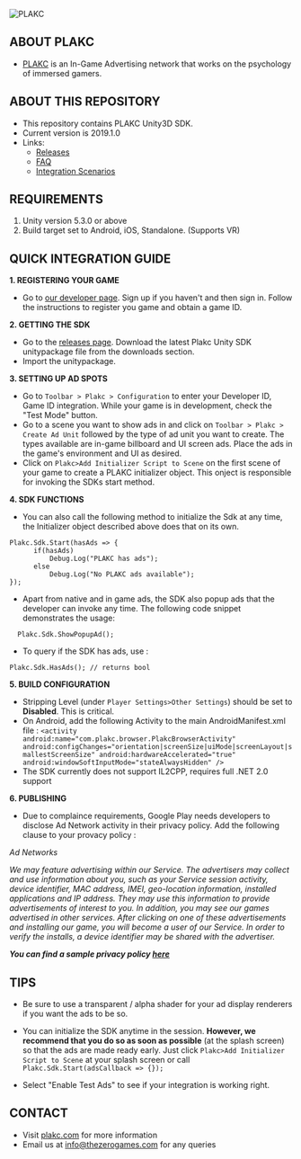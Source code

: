 ![PLAKC](http://plakc.ninja/images/plakc.png)

## ABOUT PLAKC
* [PLAKC](http://www.plakc.com) is an In-Game Advertising network that works on the psychology of immersed gamers.  

## ABOUT THIS REPOSITORY 
+ This repository contains PLAKC Unity3D SDK.
+ Current version is 2019.1.0  
+ Links:
    - [Releases](https://github.com/Plakc/plakc-unity/releases)  
    - [FAQ](https://github.com/Plakc/plakc-unity/wiki/FAQ)  
    - [Integration Scenarios](https://github.com/Plakc/plakc-unity/wiki/Integration-Scenarios)
    
## REQUIREMENTS ##
1. Unity version 5.3.0 or above    
2. Build target set to Android, iOS, Standalone. (Supports VR)  
  
## QUICK INTEGRATION GUIDE ##

__1. REGISTERING YOUR GAME__
  + Go to [our developer page](http://www.plakc.ninja). Sign up if you haven't and then sign in. Follow the instructions to register you game and obtain a game ID.
    
__2. GETTING THE SDK__
  + Go to the [releases page](https://github.com/Plakc/plakc-unity/releases/latest). Download the latest Plakc Unity SDK unitypackage file from the downloads section.  
  + Import the unitypackage.  
	
__3. SETTING UP AD SPOTS__
  + Go to `Toolbar > Plakc > Configuration` to enter your Developer ID, Game ID integration. While your game is in development, check the "Test Mode" button. 
  + Go to a scene you want to show ads in and click on `Toolbar > Plakc > Create Ad Unit` followed by the type of ad unit you want to create. The types available are in-game billboard and UI screen ads. Place the ads in the game's environment and UI as desired.
  + Click on `Plakc>Add Initializer Script to Scene` on the first scene of your game to create a PLAKC initializer object. This onject is responsible for invoking the SDKs start method.      	
  
__4. SDK FUNCTIONS__  
   + You can also call the following method to initialize the Sdk at any time, the Initializer object described above does that on its own.  
  ```
  Plakc.Sdk.Start(hasAds => {
        if(hasAds)
            Debug.Log("PLAKC has ads");
        else
            Debug.Log("No PLAKC ads available");  
  });
  ``` 
  + Apart from native and in game ads, the SDK also popup ads that the developer can invoke any time. The following code snippet demonstrates the usage:  
  ```
    Plakc.Sdk.ShowPopupAd();
  ```
  + To query if the SDK has ads, use :  
  ```
  Plakc.Sdk.HasAds(); // returns bool
  ```
  
__5. BUILD CONFIGURATION__
  - Stripping Level (under `Player Settings>Other Settings`) should be set to **Disabled**. This is critical.  
  - On Android, add the following Activity to the main AndroidManifest.xml file : `<activity android:name="com.plakc.browser.PlakcBrowserActivity" android:configChanges="orientation|screenSize|uiMode|screenLayout|smallestScreenSize" android:hardwareAccelerated="true" android:windowSoftInputMode="stateAlwaysHidden" />`
  - The SDK currently does not support IL2CPP, requires full .NET 2.0 support  
  
__6. PUBLISHING__
  - Due to complaince requirements, Google Play needs developers to disclose Ad Network activity in their privacy policy. Add the following clause to your provacy policy :
    
  _Ad Networks_  
    
  _We may feature advertising within our Service. The advertisers may collect and use information about you, such as your Service session activity, device identifier, MAC address, IMEI, geo-location information, installed applications and IP address. They may use this information to provide advertisements of interest to you. In addition, you may see our games advertised in other services. After clicking on one of these advertisements and installing our game, you will become a user of our Service. In order to verify the installs, a device identifier may be shared with the advertiser._

___You can find a sample privacy policy [here](https://github.com/Plakc/plakc-unity/wiki/Sample-Privacy-Policy)___
## TIPS ##

+ Be sure to use a transparent / alpha shader for your ad display renderers if you want the ads to be so.

+ You can initialize the SDK anytime in the session. **However, we recommend that you do so as soon as possible** (at the splash screen) so that the ads are made ready early. Just click `Plakc>Add Initializer Script to Scene` at your splash screen or call `Plakc.Sdk.Start(adsCallback => {});`  

+ Select "Enable Test Ads" to see if your integration is working right.  

<!--
+ Check out some [integration scenarios](https://github.com/Plakc/plakc-unity/wiki/Integration-Scenarios) for best practices on integrating PLAKC effectively.
-->

## CONTACT ##
* Visit [plakc.com](www.plakc.com) for more information
* Email us at info@thezerogames.com for any queries
